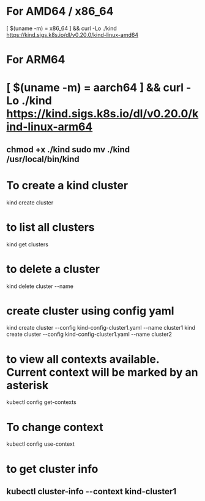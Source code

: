 # For AMD64 / x86_64
[ $(uname -m) = x86_64 ] && curl -Lo ./kind https://kind.sigs.k8s.io/dl/v0.20.0/kind-linux-amd64
# For ARM64
# [ $(uname -m) = aarch64 ] && curl -Lo ./kind https://kind.sigs.k8s.io/dl/v0.20.0/kind-linux-arm64
chmod +x ./kind
sudo mv ./kind /usr/local/bin/kind
----------------------------------
# To create a kind cluster
kind create cluster

# to list all clusters
kind get clusters

# to delete a cluster
kind delete cluster --name <cluster-name>

# create cluster using config yaml
kind create cluster --config kind-config-cluster1.yaml --name cluster1
kind create cluster --config kind-config-cluster1.yaml --name cluster2

# to view all contexts available. Current context will be marked by an asterisk
kubectl config get-contexts

# To change context
kubectl config use-context <Context>

# to get cluster info
kubectl cluster-info --context kind-cluster1
--------------------------------------